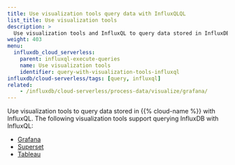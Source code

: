 ```yaml
---
title: Use visualization tools query data with InfluxQLQL
list_title: Use visualization tools
description: >
  Use visualization tools and InfluxQL to query data stored in InfluxDB.
weight: 403
menu:
  influxdb_cloud_serverless:
    parent: influxql-execute-queries
    name: Use visualization tools
    identifier: query-with-visualization-tools-influxql
influxdb/cloud-serverless/tags: [query, influxql]
related:
    - /influxdb/cloud-serverless/process-data/visualize/grafana/
---
```


Use visualization tools to query data stored in {{% cloud-name %}} with InfluxQL.
The following visualization tools support querying InfluxDB with InfluxQL:

- [Grafana](/influxdb/cloud-serverless/process-data/visualize/grafana/)
- [Superset](/influxdb/cloud-serverless/process-data/visualize/superset/)
- [Tableau](/influxdb/cloud-serverless/process-data/visualize/tableau/)
